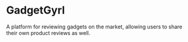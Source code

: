 # GadgetGyrl
A platform for reviewing gadgets on the market, allowing users to share their own product reviews as well.
